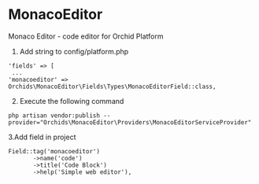 # MonacoEditor
Monaco Editor  - code editor for Orchid Platform

1. Add string to config/platform.php
```
'fields' => [
 ...
'monacoeditor' => Orchids\MonacoEditor\Fields\Types\MonacoEditorField::class, 
```
2. Execute the following command
```
php artisan vendor:publish --provider="Orchids\MonacoEditor\Providers\MonacoEditorServiceProvider"
```
3.Add field in project
```
Field::tag('monacoeditor')
       ->name('code')
       ->title('Code Block')
       ->help('Simple web editor'),
```
